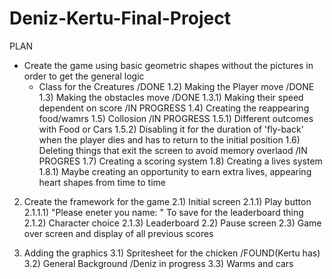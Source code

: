 # Deniz-Kertu-Final-Project
PLAN
- Create the game using basic geometric shapes without the pictures in order to get the general logic 
  - Class for the Creatures /DONE 
  1.2) Making the Player move /DONE 
  1.3) Making the obstacles move /DONE 
    1.3.1) Making their speed dependent on score /IN PROGRESS
  1.4) Creating the reappearing food/wamrs 
  1.5) Collosion /IN PROGRESS 
    1.5.1) Different outcomes with Food or Cars 
    1.5.2) Disabling it for the duration of 'fly-back' when the player dies and has to return to the initial position 
  1.6) Deleting things that exit the screen to avoid memory overlaod /IN PROGRES
  1.7) Creating a scoring system 
  1.8) Creating a lives system 
    1.8.1) Maybe creating an opportunity to earn extra lives, appearing heart shapes from time to time 
2) Create the framework for the game 
  2.1) Initial screen
    2.1.1) Play button 
      2.1.1.1) "Please eneter you name: " To save for the leaderboard thing 
    2.1.2) Character choice 
    2.1.3) Leaderboard 
  2.2) Pause screen 
  2.3) Game over screen and display of all previous scores
 
3) Adding the graphics 
  3.1) Spritesheet for the chicken /FOUND(Kertu has) 
  3.2) General Background /Deniz in progress 
  3.3) Warms and cars 
